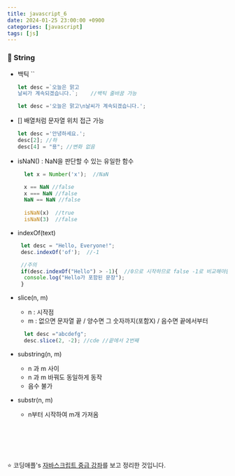 ```yaml
---
title: javascript_6
date: 2024-01-25 23:00:00 +0900
categories: [javascript]
tags: [js]
---
```


### 🌟 String

* 백틱 ``
    ```javascript
    let desc =`오늘은 맑고 
    날씨가 계속되겠습니다.`;    //백틱 줄바꿈 가능

    let desc ='오늘은 맑고\n날씨가 계속되겠습니다.';
    ```

* [] 배열처럼 문자열 위치 접근 가능
  ```javascript
  let desc ='안녕하세요.';
  desc[2]; //하
  desc[4] = "용"; //변화 없음
  ```

* isNaN() : NaN을 판단할 수 있는 유일한 함수
  ```javascript
    let x = Number('x');  //NaN

    x == NaN //false
    x === NaN //false
    NaN == NaN //false
    
    isNaN(x)  //true
    isNaN(3)  //false
  ```

* indexOf(text)
  ```javascript
   let desc = "Hello, Everyone!";
   desc.indexOf('of');  //-1

   //주의
   if(desc.indexOf("Hello") > -1){  //0으로 시작하므로 false -1로 비교해야함
    console.log("Hello가 포함된 문장");
   }

  ```

* slice(n, m)
  + n : 시작점 
  + m : 없으면 문자열 끝 / 양수면 그 숫자까지(포함X) / 음수면 끝에서부터
  ```javascript
    let desc ="abcdefg";
    desc.slice(2, -2); //cde //끝에서 2번째
  ```

* substring(n, m)
  + n 과 m 사이
  + n 과 m 바꿔도 동일하게 동작
  + 음수 불가
   
* substr(n, m)
  + n부터 시작하여 m개 가져옴

<br><br><br><br>

:star: 코딩애플's [자바스크립트 중급 강좌](https://www.youtube.com/watch?v=G360D6lqrfo&list=PLZKTXPmaJk8JZ2NAC538UzhY_UNqMdZB4&index=6)를 보고 정리한 것입니다.